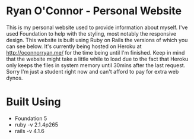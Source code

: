 Ryan O'Connor - Personal Website
================================
This is my personal website used to provide information about myself. I've used Foundation to help with the styling, most notably the responsive design. This website is built using Ruby on Rails the versions of which you can see below. It's currently being hosted on Heroku at http://oconnorryan.me/ for the time being until I'm finished. Keep in mind that the website might take a little while to load due to the fact that Heroku only keeps the files in system memory until 30mins after the last request. Sorry I'm just a student right now and can't afford to pay for extra web dynos. 

Built Using
===========
- Foundation 5
- ruby -v 2.1.4p265
- rails -v  4.1.6
